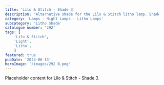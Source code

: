 ```yaml
---
title: 'Lilo & Stitch - Shade 3'
description: 'Alternative shade for the Lilo & Stitch litho lamp. Shades are standard litho not coloured. Coloured image is for reference only'
category: 'Lamps - Night Lamps - Litho Lamps'
subcategory: 'Litho Shade'
catalogue number: '292'
tags: [
    'Lilo & Stitch', 
    'Light',
    'Litho', 
    ]
featured: true
pubDate: '2024-06-13'
heroImage: '/images/292 B.png'
---
```


Placeholder content for Lilo & Stitch - Shade 3.